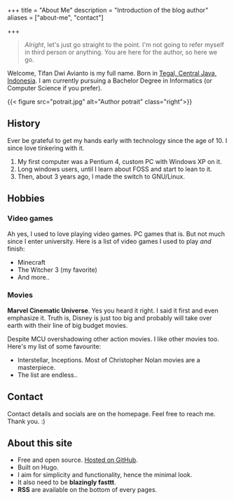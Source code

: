 +++
title = "About Me"
description = "Introduction of the blog author"
aliases = ["about-me", "contact"]

+++

>*Alright*, let's just go straight to the point. I'm not going to refer myself in third person or anything. You are here for the author, so here we go.

Welcome, Tifan Dwi Avianto is my full name. Born in [Tegal, Central Java, Indonesia](https://en.wikipedia.org/wiki/Tegal). I am currently pursuing a Bachelor Degree in Informatics (or Computer Science if you prefer).

{{< figure src="potrait.jpg" alt="Author potrait" class="right">}}

## History

Ever be grateful to get my hands early with technology since the age of 10. I since love tinkering with it.

1. My first computer was a Pentium 4, custom PC with Windows XP on it.
2. Long windows users, until I learn about FOSS and start to lean to it.
3. Then, about 3 years ago, I made the switch to GNU/Linux.

## Hobbies

### Video games

Ah yes, I used to love playing video games. PC games that is. But not much since I enter university. Here is a list of video games I used to play *and* finish:

- Minecraft
- The Witcher 3 (my favorite)
- And more..

### Movies

**Marvel Cinematic Universe**. Yes you heard it right. I said it first and even emphasize it. Truth is, Disney is just too big and probably will take over earth with their line of big budget movies.

Despite MCU overshadowing other action movies. I like other movies too. Here's my list of some favourite:

- Interstellar, Inceptions. Most of Christopher Nolan movies are a masterpiece.
- The list are endless..

## Contact

Contact details and socials are on the homepage. Feel free to reach me. Thank you. :)

## About this site

- Free and open source. [Hosted on GitHub](https://github.com/tifandotme/tifan.me).
- Built on Hugo.
- I aim for simplicity and functionality, hence the minimal look.
- It also need to be **blazingly fasttt**.
- **RSS** are available on the bottom of every pages.
